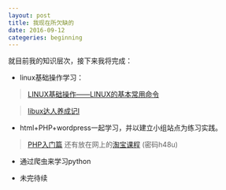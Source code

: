```yaml
---
layout: post
title: 我现在所欠缺的
date: 2016-09-12
categeries: beginning
---
```

就目前我的知识层次，接下来我将完成：

- linux基础操作学习：

> [LINUX基础操作——LINUX的基本常用命令](http://www.coder51aa.pub/article/304811.html)

>[libux达人养成记Ⅰ](http://www.imooc.com/learn/175)

- html+PHP+wordpress一起学习，并以建立小组站点为练习实践。

> [PHP入门篇](http://www.imooc.com/learn/54)
还有放在网上的[淘宝课程](http://pan.baidu.com/s/1bXYoEU) (密码h48u)

- 通过爬虫来学习python

- 未完待续
